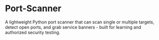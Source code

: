 # Port-Scanner
A lightweight Python port scanner that can scan single or multiple targets, detect open ports, and grab service banners - built for learning and authorized security testing.
